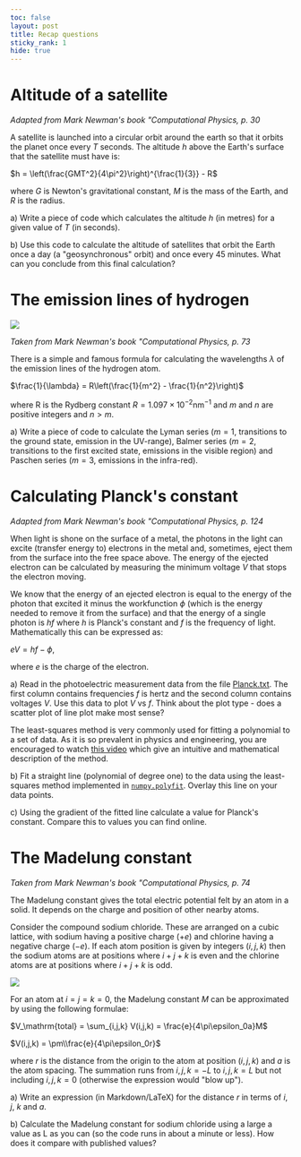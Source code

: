 ```yaml
---
toc: false
layout: post
title: Recap questions
sticky_rank: 1
hide: true
---
```


# Altitude of a satellite

*Adapted from Mark Newman's book "Computational Physics, p. 30*

A satellite is launched into a circular orbit around the earth so that it orbits the planet once every $T$ seconds. The altitude $h$ above the Earth's surface that the satellite must have is:

$h = \left(\frac{GMT^2}{4\pi^2}\right)^{\frac{1}{3}} - R$

where $G$ is Newton's gravitational constant, $M$ is the mass of the Earth, and $R$ is the radius.

a) Write a piece of code which calculates the altitude $h$ (in metres) for a given value of $T$ (in seconds).

b) Use this code to calculate the altitude of satellites that orbit the Earth once a day (a "geosynchronous" orbit) and once every 45 minutes. What can you conclude from this final calculation?

# The emission lines of hydrogen

![](https://nu-cem.github.io/CompPhys/images/hydrogen_emission.png)

*Taken from Mark Newman's book "Computational Physics, p. 73*

There is a simple and famous formula for calculating the wavelengths $\lambda$ of the emission lines of the hydrogen atom.

$\frac{1}{\lambda} = R\left(\frac{1}{m^2} - \frac{1}{n^2}\right)$

where R is the Rydberg constant $R = 1.097\times 10^{-2}\mathrm{nm}^{-1}$ and $m$ and $n$ are positive integers and $n>m$.

a) Write a piece of code to calculate the Lyman series ($m=1$, transitions to the ground state, emission in the UV-range), Balmer series ($m=2$, transitions to the first excited state, emissions in the visible region) and Paschen series ($m=3$, emissions in the infra-red).

# Calculating Planck's constant

*Adapted from Mark Newman's book "Computational Physics, p. 124*

When light is shone on the surface of a metal, the photons in the light can excite (transfer energy to) electrons in the metal and, sometimes, eject them from the surface into the free space above. The energy of the ejected electron can be calculated by measuring the minimum voltage $V$ that stops the electron moving.

We know that the energy of an ejected electron is equal to the energy of the photon that excited it minus the workfunction $\phi$ (which is the energy needed to remove it from the surface) and that the energy of a single photon is $hf$ where $h$ is Planck's constant and $f$ is the frequency of light. Mathematically this can be expressed as:

$eV = hf - \phi$,

where $e$ is the charge of the electron.

a) Read in the photoelectric measurement data from the file [Planck.txt](https://nu-cem.github.io/CompPhys/data/Planck.txt). The first column contains frequencies $f$ is hertz and the second column contains voltages $V$. Use this data to plot $V$ vs $f$. Think about the plot type - does a scatter plot of line plot make most sense?

The least-squares method is very commonly used for fitting a polynomial to a set of data. As it is so prevalent in physics and engineering, you are encouraged to watch [this video](https://www.youtube.com/watch?v=YwZYSTQs-Hk) which give an intuitive and mathematical description of the method. 

b) Fit a straight line (polynomial of degree one) to the data using the least-squares method implemented in [`numpy.polyfit`](https://numpy.org/doc/stable/reference/generated/numpy.linalg.lstsq.html). Overlay this line on your data points. 

c) Using the gradient of the fitted line calculate a value for Planck's constant. Compare this to values you can find online.

# The Madelung constant

*Taken from Mark Newman's book "Computational Physics, p. 74*

The Madelung constant gives the total electric potential felt by an atom in a solid. It depends on the charge and position of other nearby atoms.

Consider the compound sodium chloride. These are arranged on a cubic lattice, with sodium having a positive charge ($+e$) and chlorine having a negative charge ($-e$). If each atom position is given by integers $(i,j,k)$ then the sodium atoms are at positions where $i+j+k$ is even and the chlorine atoms are at positions where $i+j+k$ is odd.

![](https://nu-cem.github.io/CompPhys/images/NaCl.png)

For an atom at $i=j=k=0$, the Madelung constant $M$ can be approximated by using the following formulae:

$V_\mathrm{total} = \sum_{i,j,k} V(i,j,k) = \frac{e}{4\pi\epsilon_0a}M$

$V(i,j,k) = \pm\\frac{e}{4\pi\epsilon_0r}$

where $r$ is the distance from the origin to the atom at position $(i,j,k)$ and $a$ is the atom spacing. The summation runs from $i,j,k=-L$ to $i,j,k=L$ but not including $i,j,k=0$ (otherwise the expression would "blow up").

a) Write an expression (in Markdown/LaTeX) for the distance $r$ in terms of $i$, $j$, $k$ and $a$.

b) Calculate the Madelung constant for sodium chloride using a large a value as L as you can (so the code runs in about a minute or less). How does it compare with published values?
